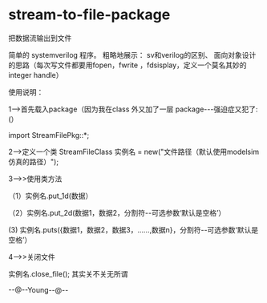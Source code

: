# stream-to-file-package
把数据流输出到文件

简单的 systemverilog 程序。
粗略地展示：
   sv和verilog的区别、
   面向对象设计的思路（每次写文件都要用fopen，fwrite ，fdsisplay，定义一个莫名其妙的integer handle）
   
使用说明：

1-->首先载入package（因为我在class 外又加了一层 package---强迫症又犯了:(）

import StreamFilePkg::*;

2-->定义一个类
StreamFileClass 实例名 = new("文件路径（默认使用modelsim仿真的路径）");

3-->>使用类方法

（1）实例名.put_1d(数据）

（2）实例名.put_2d(数据1，数据2，分割符--可选参数‘默认是空格’）

 (3) 实例名.puts({数据1，数据2，数据3，......,数据n}，分割符--可选参数‘默认是空格’）
 
 
4-->>关闭文件

实例名.close_file(); 其实关不关无所谓


--@--Young--@--


